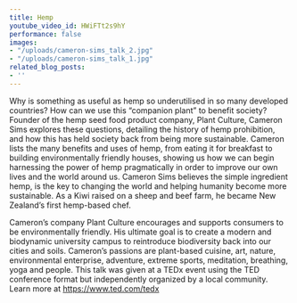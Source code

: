 ```yaml
---
title: Hemp
youtube_video_id: HWiFTt2s9hY
performance: false
images:
- "/uploads/cameron-sims_talk_2.jpg"
- "/uploads/cameron-sims_talk_1.jpg"
related_blog_posts:
- ''
---
```


Why is something as useful as hemp so underutilised in so many developed countries? How can we use this “companion plant” to benefit society? Founder of the hemp seed food product company, Plant Culture, Cameron Sims explores these questions, detailing the history of hemp prohibition, and how this has held society back from being more sustainable. Cameron lists the many benefits and uses of hemp, from eating it for breakfast to building environmentally friendly houses, showing us how we can begin harnessing the power of hemp pragmatically in order to improve our own lives and the world around us.    Cameron Sims believes the simple ingredient hemp, is the key to changing the world and helping humanity become more sustainable. As a Kiwi raised on a sheep and beef farm, he became New Zealand’s first hemp-based chef.

Cameron’s company Plant Culture encourages and supports consumers to be environmentally friendly. His ultimate goal is to create a modern and biodynamic university campus to reintroduce biodiversity back into our cities and soils. Cameron’s passions are plant-based cuisine, art, nature, environmental enterprise, adventure, extreme sports, meditation, breathing, yoga and people. This talk was given at a TEDx event using the TED conference format but independently organized by a local community. Learn more at https://www.ted.com/tedx
